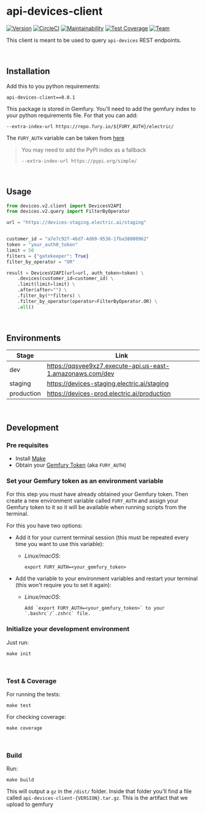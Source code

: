# api-devices-client

[![Version](https://img.shields.io/badge/version-0.0.2-blue)](https://img.shields.io/badge/version-0.0.2-blue)
[![CircleCI](https://circleci.com/gh/ElectricAI/api-devices-client.svg?style=svg&circle-token=6b1b7d4e6fe9e1758e8c1f10f6170ddf66341176)](https://circleci.com/gh/ElectricAI/api-devices-client)
[![Maintainability](https://api.codeclimate.com/v1/badges/9ed5d6f56b4db526ecbb/maintainability)](https://codeclimate.com/repos/5f5a99eb03b2c5018b011671/maintainability)
[![Test Coverage](https://api.codeclimate.com/v1/badges/9ed5d6f56b4db526ecbb/test_coverage)](https://codeclimate.com/repos/5f5a99eb03b2c5018b011671/test_coverage)
[![Team](https://img.shields.io/badge/team-ite-orange)](https://img.shields.io/badge/team-ite-orange)

This client is meant to be used to query `api-devices` REST endpoints.

&nbsp;
## Installation


Add this to you python requirements:

    api-devices-client==0.0.1


This package is stored in Gemfury. You'll need to add the gemfury index to
your python requirements file. For that you can add:

    --extra-index-url https://repo.fury.io/${FURY_AUTH}/electric/

The `FURY_AUTH` variable can be taken from [here](https://manage.fury.io/manage/electric/tokens/shared)

> You may need to add the PyPI index as a fallback
>
> `--extra-index-url https://pypi.org/simple/`

&nbsp;
## Usage

```python
from devices.v2.client import DevicesV2API
from devices.v2.query import FilterByOperator

url = "https://devices-staging.electric.ai/staging"


customer_id = "a7e7c92f-46d7-4d69-9536-1fba38008962"
token = "your_auth0_token"
limit = 50
filters = {"gatekeeper": True}
filter_by_operator = "OR"

result = DevicesV2API(url=url, auth_token=token) \
    .devices(customer_id=customer_id) \
    .limit(limit=limit) \
    .after(after="") \
    .filter_by(**filters) \
    .filter_by_operator(operator=FilterByOperator.OR) \
    .all()
```

&nbsp;
## Environments

| Stage      | Link                                                            |
| ---------- | --------------------------------------------------------------- |
| dev        | <https://qqsvee9xz7.execute-api.us-east-1.amazonaws.com/dev>        |
| staging    | <https://devices-staging.electric.ai/staging>    |
| production | <https://devices-prod.electric.ai/production> |




&nbsp;
## Development


### Pre requisites

- Install [Make](https://www.gnu.org/software/make)
- Obtain your [Gemfury Token](https://manage.fury.io/manage/electric/tokens/shared) (aka `FURY_AUTH`)

### Set your Gemfury token as an environment variable

For this step you must have already obtained your Gemfury token. Then create a new environment variable called `FURY_AUTH` and assign your Gemfury token to it so it will be available when running scripts from the terminal.

For this you have two options:

- Add it for your current terminal session (this must be repeated every time you want to use this variable):

  - *Linux/macOS*:

        export FURY_AUTH=<your_gemfury_token>

- Add the variable to your environment variables and restart your terminal (this won't require you to set it again):

  - *Linux/macOS*:

        Add `export FURY_AUTH=<your_gemfury_token>` to your `.bashrc`/`.zshrc` file.


### Initialize your development environment

Just run:

    make init


&nbsp;
### Test & Coverage

For running the tests:

    make test

For checking coverage:

    make coverage

&nbsp;
### Build

Run:

    make build

This will output a `gz` in the `/dist/` folder. Inside that folder
you'll find a file called `api-devices-client-{VERSION}.tar.gz`. This is the artifact that
we upload to gemfury
